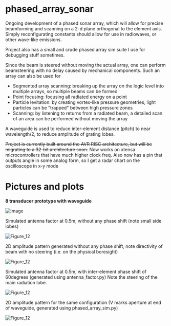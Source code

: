 # phased_array_sonar

Ongoing development of a phased sonar array, which will allow for precise beamforming and scanning on a 2-d plane orthogonal to the element axis.
Simply reconfigurating constants should allow for use in radiowaves, or other wave-like emissions.

Project also has a small and crude phased array sim suite I use for debugging stuff sometimes.

Since the beam is steered without moving the actual array, one can perform beamsteering with no delay caused by mechanical components.
Such an array can also be used for
- Segmented array scanning: breaking up the array on the logic level into multiple arrays, so multiple beams can be formed
- Point focusing: focusing all radiated energy on a point
- Particle levitation: by creating vortex-like pressure geometries, light particles can be "trapped" between high pressure zones
- Scanning: by listening to returns from a radiated beam, a detailed scan of an area can be performed without moving the array

A waveguide is used to reduce inter-element distance (pitch) to near wavelength/2, to reduce amplitude of grating lobes.

~~Project is currently built around the AVR RISC architecture, but will be migrating to a 32-bit architecture soon.~~
Now works on xtensa microcontrollers that have much higher clock freq.
Also now has a pin that outputs angle in some analog form, so I get a radar chart on the oscilloscope in x-y mode

# Pictures and plots

 **8 transducer prototype with waveguide**
 
![image](https://github.com/AayushPanda/phased_array_sonar/assets/60160845/d83ef8ad-6bc6-4554-b286-ce1168d3049b)

Simulated antenna factor at 0.5m, without any phase shift (note small side lobes)

![Figure_12](https://github.com/AayushPanda/phased_array_sonar/assets/60160845/b7f19983-3ce3-42bb-87c7-e1d37211ba1c)

2D amplitude pattern generated without any phase shift, note directivity of beam with no steering (i.e. on the physical boresight)

![Figure_12](https://github.com/AayushPanda/phased_array_sonar/assets/60160845/ea3b2178-9cd0-47b9-9818-ef9d2e731e50)

Simulated antenna factor at 0.5m, with inter-element phase shift of 60degrees (generated using antenna_factor.py)
Note the steering of the main radiation lobe.

![Figure_12](https://github.com/AayushPanda/phased_array_sonar/assets/60160845/623210e7-9046-40c0-9af6-2a8658f3f199)

2D amplitude pattern for the same configuration (V marks aperture at end of waveguide, generated using phased_array_sim.py)

![Figure_12](https://github.com/AayushPanda/phased_array_sonar/assets/60160845/b6efb56c-6e37-46dd-a826-a42863ac8a15)



